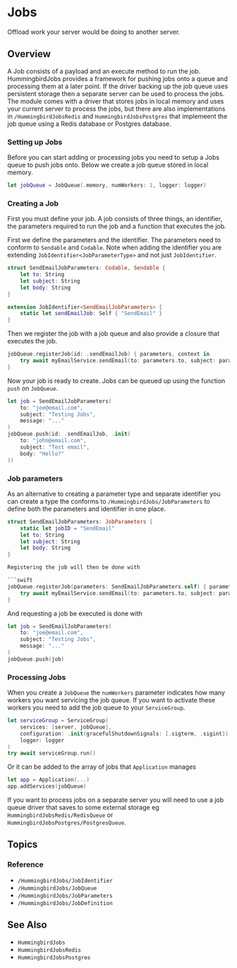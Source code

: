 # Jobs

Offload work your server would be doing to another server. 

## Overview

A Job consists of a payload and an execute method to run the job. HummingbirdJobs provides a framework for pushing jobs onto a queue and processing them at a later point. If the driver backing up the job queue uses persistent storage then a separate server can be used to process the jobs. The module comes with a driver that stores jobs in local memory and uses your current server to process the jobs, but there are also implementations in ``/HummingbirdJobsRedis`` and ``HummingbirdJobsPostgres`` that implemeent the job queue using a Redis database or Postgres database. 

### Setting up Jobs

Before you can start adding or processing jobs you need to setup a Jobs queue to push jobs onto. Below we create a job queue stored in local memory.
```swift
let jobQueue = JobQueue(.memory, numWorkers: 1, logger: logger)
```

### Creating a Job

First you must define your job. A job consists of three things, an identifier, the parameters required to run the job and a function that executes the job. 

First we define the parameters and the identifier. The parameters need to conform to `Sendable` and `Codable`. Note when adding the identifier you are extending `JobIdentifier<JobParameterType>` and not just `JobIdentifier`.

```swift
struct SendEmailJobParameters: Codable, Sendable {
    let to: String
    let subject: String
    let body: String
}

extension JobIdentifier<SendEmailJobParameters> {
    static let sendEmailJob: Self { "SendEmail" }
}
```

Then we register the job with a job queue and also provide a closure that executes the job.

```swift
jobQueue.registerJob(id: .sendEmailJob) { parameters, context in
    try await myEmailService.sendEmail(to: parameters.to, subject: parameters.subject, body: parameters.body)
}
```

Now your job is ready to create. Jobs can be queued up using the function `push` on `JobQueue`.

```swift
let job = SendEmailJobParameters(
    to: "joe@email.com",
    subject: "Testing Jobs",
    message: "..."
)
jobQueue.push(id: .sendEmailJob, .init(
    to: "john@email.com",
    subject: "Test email",
    body: "Hello?"
))
```
### Job parameters

As an alternative to creating a parameter type and separate identifier you can create a type the conforms to ``/HummingbirdJobs/JobParameters`` to define both the parameters and identifier in one place.

```swift
struct SendEmailJobParameters: JobParameters {
    static let jobID = "SendEmail"
    let to: String
    let subject: String
    let body: String
}

Registering the job will then be done with

```swift
jobQueue.registerJob(parameters: SendEmailJobParameters.self) { parameters, context in
    try await myEmailService.sendEmail(to: parameters.to, subject: parameters.subject, body: parameters.body)
}
```

And requesting a job be executed is done with

```swift
let job = SendEmailJobParameters(
    to: "joe@email.com",
    subject: "Testing Jobs",
    message: "..."
)
jobQueue.push(job)
```

### Processing Jobs

When you create a `JobQueue` the `numWorkers` parameter indicates how many workers you want servicing the job queue. If you want to activate these workers you need to add the job queue to your `ServiceGroup`.

```swift
let serviceGroup = ServiceGroup(
    services: [server, jobQueue],
    configuration: .init(gracefulShutdownSignals: [.sigterm, .sigint]),
    logger: logger
)
try await serviceGroup.run()
```
Or it can be added to the array of jobs that `Application` manages
```swift
let app = Application(...)
app.addServices(jobQueue)
```
If you want to process jobs on a separate server you will need to use a job queue driver that saves to some external storage eg ``HummingbirdJobsRedis/RedisQueue`` or ``HummingbirdJobsPostgres/PostgresQueue``.

## Topics

### Reference

- ``/HummingbirdJobs/JobIdentifier``
- ``/HummingbirdJobs/JobQueue``
- ``/HummingbirdJobs/JobParameters``
- ``/HummingbirdJobs/JobDefinition``

## See Also

- ``HummingbirdJobs``
- ``HummingbirdJobsRedis``
- ``HummingbirdJobsPostgres``
